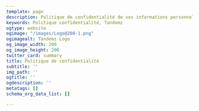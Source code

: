 ```yaml
---
template: page
description: Politique de confidentialité de vos informations personnelles sur Tandemz
keywords: Politique confidentialité, Tandemz
ogtype: website
ogimage: "/images/Logo@200-1.png"
ogimagealt: Tandemz Logo
og_image_width: 200
og_image_height: 200
twitter_card: summary
title: Politique de confidentialité
subtitle: ''
img_path: ''
ogtitle: ''
ogdescription: ''
metatags: []
schema_org_data_list: []

---
```

